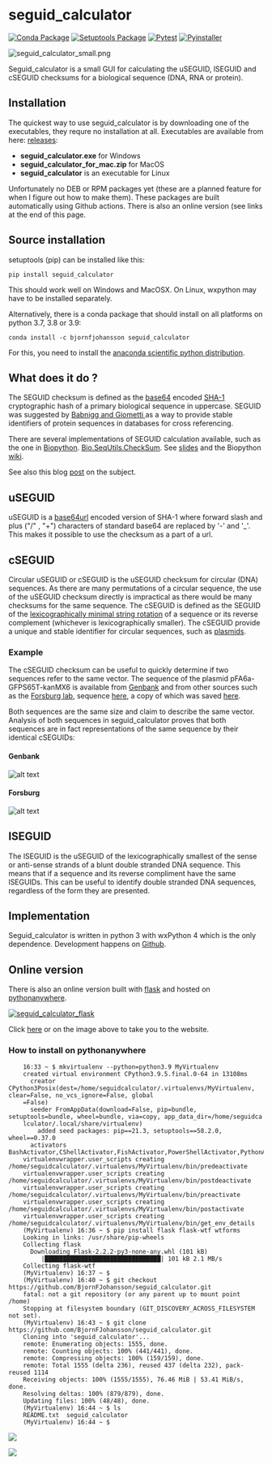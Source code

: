 # seguid_calculator

[![Conda Package](https://github.com/BjornFJohansson/seguid_calculator/actions/workflows/build_conda.yml/badge.svg)](https://github.com/BjornFJohansson/seguid_calculator/actions/workflows/build_conda.yml)
[![Setuptools Package](https://github.com/BjornFJohansson/seguid_calculator/actions/workflows/build_setuptools.yml/badge.svg)](https://github.com/BjornFJohansson/seguid_calculator/actions/workflows/build_setuptools.yml)
[![Pytest](https://github.com/BjornFJohansson/seguid_calculator/actions/workflows/test.yml/badge.svg)](https://github.com/BjornFJohansson/seguid_calculator/actions/workflows/test.yml)
[![Pyinstaller](https://github.com/BjornFJohansson/seguid_calculator/actions/workflows/pyinstaller.yml/badge.svg?branch=master)](https://github.com/BjornFJohansson/seguid_calculator/actions/workflows/pyinstaller.yml)

![seguid_calculator_small.png](seguid_calculator_small.png "seguid_calculator")

Seguid_calculator is a small GUI for calculating the uSEGUID, lSEGUID and cSEGUID checksums for a
biological sequence (DNA, RNA or protein).

## Installation

The quickest way to use seguid_calculator is by downloading one of the executables, they requre no installation at all. Executables are available from here: [releases](https://github.com/BjornFJohansson/seguid_calculator/releases):

- **seguid_calculator.exe** for Windows
- **seguid_calculator_for_mac.zip** for MacOS
- **seguid_calculator** is an executable for Linux

Unfortunately no DEB or RPM packages yet (these are a planned feature for when I figure out how to make them).
These packages are built automatically using Github actions. There is also an online version (see links at the end of this page.

## Source installation

setuptools (pip) can be installed like this:

    pip install seguid_calculator

This should work well on Windows and MacOSX. On Linux, wxpython may have to be installed separately.

Alternatively, there is a conda package that should install on all platforms on python 3.7, 3.8 or 3.9:

    conda install -c bjornfjohansson seguid_calculator

For this, you need to install the [anaconda scientific python distribution](https://www.anaconda.com/products/individual).

## What does it do ?

The SEGUID checksum is defined as the [base64](https://en.wikipedia.org/wiki/Base64#URL_applications) encoded 
[SHA-1](http://en.wikipedia.org/wiki/SHA-1) cryptographic hash of a 
primary biological sequence in uppercase. SEGUID was suggested by [Babnigg and Giometti ](http://www.ncbi.nlm.nih.gov/pubmed/16858731)
as a way to provide stable identifiers of protein sequences in databases for cross referencing.

There are several implementations of SEGUID calculation available, such as the one in [Biopython](http://biopython.org/wiki/Main_Page).
[Bio.SeqUtils.CheckSum](http://biopython.org/DIST/docs/api/Bio.SeqUtils.CheckSum-module.html).
See [slides](https://www.nature.com/articles/npre.2007.278.1) and the Biopython
[wiki](https://biopython.org/wiki/SeqIO#Using_the_SEGUID_checksum).

See also this blog [post](http://wiki.christophchamp.com/index.php/SEGUID) on the subject.

## uSEGUID

uSEGUID is a [base64url](https://en.wikipedia.org/wiki/Base64#URL_applications) encoded version
of SHA-1 where forward slash and plus ("/" , "+") characters of standard base64 are 
replaced by '-' and '_'. This makes it possible to use the checksum as a part of a url.


## cSEGUID

Circular uSEGUID or cSEGUID is the uSEGUID checksum for circular (DNA) sequences. As there are many permutations
of a circular sequence, the use of the uSEGUID checksum directly is impractical as there would be many checksums for the
same sequence. The cSEGUID is defined as the SEGUID of the [lexicographically minimal string rotation](http://en.wikipedia.org/wiki/Lexicographically_minimal_string_rotation)
of a sequence or its reverse complement (whichever is lexicographically smaller). The cSEGUID provide a unique and stable identifier for circular sequences, such as [plasmids](http://en.wikipedia.org/wiki/Plasmid).

### Example

The cSEGUID checksum can be useful to quickly determine if two sequences refer to the same vector.
The sequence of the plasmid pFA6a-GFPS65T-kanMX6 is available from [Genbank](http://www.ncbi.nlm.nih.gov/nuccore/AJ002682)
and from other sources such as the [Forsburg lab](http://www-bcf.usc.edu/~forsburg/), sequence [here](http://www-bcf.usc.edu/~forsburg/GFPS65T.html), a copy of which was saved [here](https://gist.github.com/BjornFJohansson/d394362134338d5f1ff0).

Both sequences are the same size and claim to describe the same vector. Analysis of both sequences in seguid_calculator proves that both sequences are in fact representations of the same sequence by their identical cSEGUIDs:

#### Genbank

![alt text](https://raw.githubusercontent.com/BjornFJohansson/seguid_calculator/master/genbank.png "seguid_calculator")

#### Forsburg

![alt text](https://raw.githubusercontent.com/BjornFJohansson/seguid_calculator/master/forsburg.png "seguid_calculator")

## lSEGUID

The lSEGUID is the uSEGUID of the lexicographically smallest of the sense or anti-sense strands of a blunt double stranded DNA sequence. This means
that if a sequence and its reverse compliment have the same lSEGUIDs. This can be useful to identify double stranded DNA sequences,
regardless of the form they are presented.

## Implementation

Seguid_calculator is written in python 3 with wxPython 4 which is the only dependence. Development happens on [Github](https://github.com/BjornFJohansson/seguid_calculator).

## Online version

There is also an online version built with [flask](https://github.com/pallets/flask) and hosted on [pythonanywhere](https://www.pythonanywhere.com/).

[![seguid_calculator_flask](seguid_calculator_flask.png)](http://seguidcalculator.pythonanywhere.com/)

Click [here](http://seguidcalculator.pythonanywhere.com/) or on the image above to take you to the website.


### How to install on pythonanywhere







        16:33 ~ $ mkvirtualenv --python=python3.9 MyVirtualenv                                                                 
        created virtual environment CPython3.9.5.final.0-64 in 13108ms                                                         
          creator CPython3Posix(dest=/home/seguidcalculator/.virtualenvs/MyVirtualenv, clear=False, no_vcs_ignore=False, global
        =False)                                                                                                                
          seeder FromAppData(download=False, pip=bundle, setuptools=bundle, wheel=bundle, via=copy, app_data_dir=/home/seguidca
        lculator/.local/share/virtualenv)                                                                                      
            added seed packages: pip==21.3, setuptools==58.2.0, wheel==0.37.0                                                  
          activators BashActivator,CShellActivator,FishActivator,PowerShellActivator,PythonActivator,XonshActivator            
        virtualenvwrapper.user_scripts creating /home/seguidcalculator/.virtualenvs/MyVirtualenv/bin/predeactivate             
        virtualenvwrapper.user_scripts creating /home/seguidcalculator/.virtualenvs/MyVirtualenv/bin/postdeactivate            
        virtualenvwrapper.user_scripts creating /home/seguidcalculator/.virtualenvs/MyVirtualenv/bin/preactivate               
        virtualenvwrapper.user_scripts creating /home/seguidcalculator/.virtualenvs/MyVirtualenv/bin/postactivate              
        virtualenvwrapper.user_scripts creating /home/seguidcalculator/.virtualenvs/MyVirtualenv/bin/get_env_details           
        (MyVirtualenv) 16:36 ~ $ pip install flask flask-wtf wtforms                                                           
        Looking in links: /usr/share/pip-wheels                                                                                
        Collecting flask                                                                                                       
          Downloading Flask-2.2.2-py3-none-any.whl (101 kB)                                                                    
             |████████████████████████████████| 101 kB 2.1 MB/s                                                                
        Collecting flask-wtf                                                                                                   
        (MyVirtualenv) 16:37 ~ $                                                                                               
        (MyVirtualenv) 16:40 ~ $ git checkout https://github.com/BjornFJohansson/seguid_calculator.git                         
        fatal: not a git repository (or any parent up to mount point /home)                                                    
        Stopping at filesystem boundary (GIT_DISCOVERY_ACROSS_FILESYSTEM not set).                                             
        (MyVirtualenv) 16:43 ~ $ git clone https://github.com/BjornFJohansson/seguid_calculator.git                            
        Cloning into 'seguid_calculator'...                                                                                    
        remote: Enumerating objects: 1555, done.
        remote: Counting objects: 100% (441/441), done.
        remote: Compressing objects: 100% (159/159), done.
        remote: Total 1555 (delta 236), reused 437 (delta 232), pack-reused 1114
        Receiving objects: 100% (1555/1555), 76.46 MiB | 53.41 MiB/s, done.                                                    
        Resolving deltas: 100% (879/879), done.                                                                                
        Updating files: 100% (48/48), done.                                                                                    
        (MyVirtualenv) 16:44 ~ $ ls                                                                                            
        README.txt  seguid_calculator                                                                                          
        (MyVirtualenv) 16:44 ~ $
        
        

![](pyany_setting1.png)


![](pyany_settings2.png)

